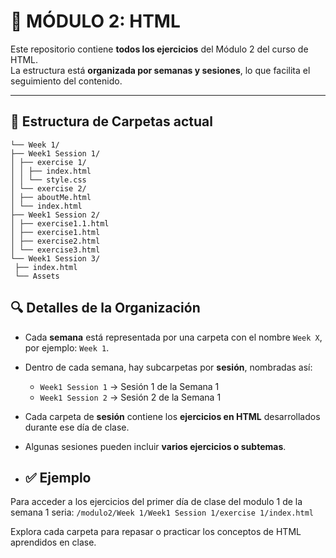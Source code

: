 # 📁 MÓDULO 2: HTML

Este repositorio contiene **todos los ejercicios** del Módulo 2 del curso de HTML.  
La estructura está **organizada por semanas y sesiones**, lo que facilita el seguimiento del contenido.

---

## 📂 Estructura de Carpetas actual
 ```MODULO2/
└── Week 1/
├── Week1 Session 1/
│ ├── exercise 1/
│ │ ├── index.html
│ │ └── style.css
│ └── exercise 2/
│ ├── aboutMe.html
│ └── index.html
├── Week1 Session 2/
│ ├── exercise1.1.html
│ ├── exercise1.html
│ ├── exercise2.html
│ └── exercise3.html
└── Week1 Session 3/
  ├── index.html
  └── Assets

 ```

## 🔍 Detalles de la Organización

- Cada **semana** está representada por una carpeta con el nombre `Week X`, por ejemplo: `Week 1`.
- Dentro de cada semana, hay subcarpetas por **sesión**, nombradas así:
  - `Week1 Session 1` → Sesión 1 de la Semana 1
  - `Week1 Session 2` → Sesión 2 de la Semana 1
- Cada carpeta de **sesión** contiene los **ejercicios en HTML** desarrollados durante ese día de clase.
- Algunas sesiones pueden incluir **varios ejercicios o subtemas**.

- ## ✅ Ejemplo

Para acceder a los ejercicios del primer día de clase del modulo 1 de la semana 1 seria:
 ```/modulo2/Week 1/Week1 Session 1/exercise 1/index.html ```

Explora cada carpeta para repasar o practicar los conceptos de HTML aprendidos en clase.

